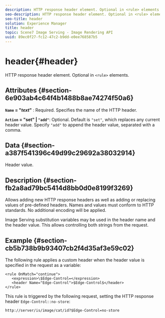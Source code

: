```yaml
---
description: HTTP response header element. Optional in <rule> elements.
seo-description: HTTP response header element. Optional in <rule> elements.
seo-title: header
solution: Experience Manager
title: header
topic: Scene7 Image Serving - Image Rendering API
uuid: 89ec0f27-fc12-47c2-b9dd-e0ee768587b5
---
```


# header{#header}

HTTP response header element. Optional in `<rule>` elements.

## Attributes {#section-6e903ab4c64f4b1488b8ae74274f50a6}

**`Name` = "*text*"** : Required. Specifies the name of the HTTP header.

**`Action` = "set" | `"add"`**: Optional. Default is `"set"`, which replaces any current header value. Specify `"add"` to append the header value, separated with a comma.

## Data {#section-a387f541396c49d99c29692a38032914}

Header value.

## Description {#section-fb2a8ad79bc5414d8bb0d0e8199f3269}

Allows adding new HTTP response headers as well as adding or replacing values of pre-defined headers. Names and values must conform to HTTP standards. No additional encoding will be applied.

Image Serving substitution variables may be used in the header name and the header value. This allows controlling both strings from the request.

## Example {#section-cb5b738b9b93407cb2f4d35af3e59c02}

The following rule applies a custom header when the header value is specified in the request as a variable:

```
<rule OnMatch="continue">
   <expression>\$Edge-Control=</expression>
   <header Name="Edge-Control">$Edge-Control$</header>
</rule>

```

This rule is triggered by the following request, setting the HTTP response header `Edge-Control::no-store`:

`http://server/is/image/cat/id?$Edge-Control=no-store` 

